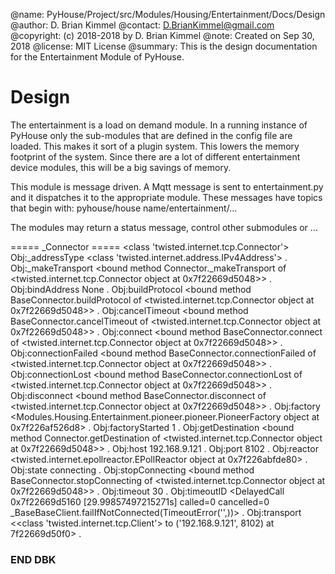 @name:      PyHouse/Project/src/Modules/Housing/Entertainment/Docs/Design
@author:    D. Brian Kimmel
@contact:   D.BrianKimmel@gmail.com
@copyright: (c) 2018-2018 by D. Brian Kimmel
@note:      Created on Sep 30, 2018
@license:   MIT License
@summary:   This is the design documentation for the Entertainment Module of PyHouse.

Design
======

The entertainment is a load on demand module.
In a running instance of PyHouse only the sub-modules that are defined in the config file are loaded.
This makes it sort of a plugin system.
This lowers the memory footprint of the system.  Since there are a lot of different entertainment device modules,
this will be a big savings of memory.

This module is message driven.  A Mqtt message is sent to entertainment.py and it dispatches it to the appropriate module.
These messages have topics that begin with:
		pyhouse/house name/entertainment/...

The modules may return a status message, control other submodules or ...


===== _Connector ===== <class 'twisted.internet.tcp.Connector'>
Obj:_addressType            <class 'twisted.internet.address.IPv4Address'> .
Obj:_makeTransport          <bound method Connector._makeTransport of <twisted.internet.tcp.Connector object at 0x7f22669d5048>> .
Obj:bindAddress             None .
Obj:buildProtocol           <bound method BaseConnector.buildProtocol of <twisted.internet.tcp.Connector object at 0x7f22669d5048>> .
Obj:cancelTimeout           <bound method BaseConnector.cancelTimeout of <twisted.internet.tcp.Connector object at 0x7f22669d5048>> .
Obj:connect                 <bound method BaseConnector.connect of <twisted.internet.tcp.Connector object at 0x7f22669d5048>> .
Obj:connectionFailed        <bound method BaseConnector.connectionFailed of <twisted.internet.tcp.Connector object at 0x7f22669d5048>> .
Obj:connectionLost          <bound method BaseConnector.connectionLost of <twisted.internet.tcp.Connector object at 0x7f22669d5048>> .
Obj:disconnect              <bound method BaseConnector.disconnect of <twisted.internet.tcp.Connector object at 0x7f22669d5048>> .
Obj:factory                 <Modules.Housing.Entertainment.pioneer.pioneer.PioneerFactory object at 0x7f226af526d8> .
Obj:factoryStarted          1 .
Obj:getDestination          <bound method Connector.getDestination of <twisted.internet.tcp.Connector object at 0x7f22669d5048>> .
Obj:host                    192.168.9.121 .
Obj:port                    8102 .
Obj:reactor                 <twisted.internet.epollreactor.EPollReactor object at 0x7f226abfde80> .
Obj:state                   connecting .
Obj:stopConnecting          <bound method BaseConnector.stopConnecting of <twisted.internet.tcp.Connector object at 0x7f22669d5048>> .
Obj:timeout                 30 .
Obj:timeoutID               <DelayedCall 0x7f22669d5160 [29.99857497215271s] called=0 cancelled=0 _BaseBaseClient.failIfNotConnected(TimeoutError('',))> .
Obj:transport               <<class 'twisted.internet.tcp.Client'> to ('192.168.9.121', 8102) at 7f22669d50f0> .


### END DBK
